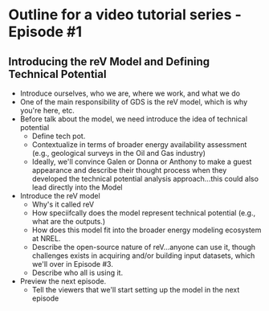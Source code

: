 # Outline for a video tutorial series - Episode #1

## Introducing the reV Model and Defining Technical Potential
- Introduce ourselves,  who we are, where we work, and what we do
- One of the main responsibility of GDS is the reV model, which is why you're here, etc.
- Before talk about the model, we need introduce the idea of technical potential
    - Define tech pot.
    - Contextualize in terms of broader energy availability assessment (e.g., geological surveys in the Oil and Gas industry)
    - Ideally, we'll convince Galen or Donna or Anthony to make a guest appearance and describe their thought process when they developed the technical potential analysis approach...this could also lead directly into the Model
- Introduce the reV model
    - Why's it called reV
    - How speciifcally does the model represent technical potential (e.g., what are the outputs.)
    - How does this model fit into the broader energy modeling ecosystem at NREL.
    - Describe the open-source nature of reV...anyone can use it, though challenges exists in acquiring and/or building input datasets, which we'll over in Episode #3.
    - Describe who all is using it.
- Preview the next episode.
    - Tell the viewers that we'll start setting up the model in the next episode